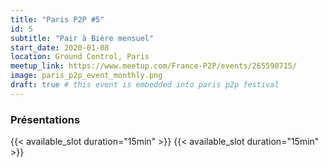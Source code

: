 ```yaml
---
title: "Paris P2P #5"
id: 5
subtitle: "Pair à Bière mensuel"
start_date: 2020-01-08
location: Ground Control, Paris
meetup_link: https://www.meetup.com/France-P2P/events/265590715/
image: paris_p2p_event_monthly.png
draft: true # this event is embedded into paris p2p festival
---
```


### <i class="far fa-presentation"></i> Présentations

{{< available_slot duration="15min" >}}
{{< available_slot duration="15min" >}}
